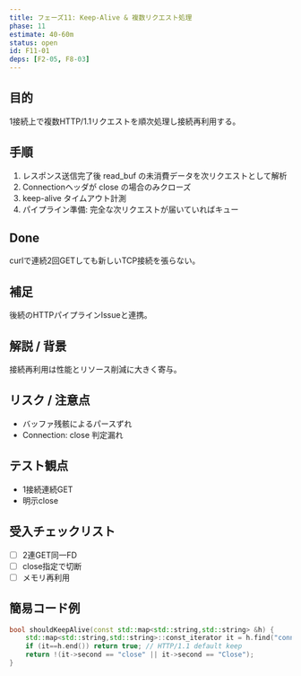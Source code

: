 ```yaml
---
title: フェーズ11: Keep-Alive & 複数リクエスト処理
phase: 11
estimate: 40-60m
status: open
id: F11-01
deps: [F2-05, F8-03]
---
```


## 目的
1接続上で複数HTTP/1.1リクエストを順次処理し接続再利用する。

## 手順
1. レスポンス送信完了後 read_buf の未消費データを次リクエストとして解析
2. Connectionヘッダが close の場合のみクローズ
3. keep-alive タイムアウト計測
4. パイプライン準備: 完全な次リクエストが届いていればキュー

## Done
curlで連続2回GETしても新しいTCP接続を張らない。

## 補足
後続のHTTPパイプラインIssueと連携。

## 解説 / 背景
接続再利用は性能とリソース削減に大きく寄与。

## リスク / 注意点
- バッファ残骸によるパースずれ
- Connection: close 判定漏れ

## テスト観点
- 1接続連続GET
- 明示close

## 受入チェックリスト
- [ ] 2連GET同一FD
- [ ] close指定で切断
- [ ] メモリ再利用

## 簡易コード例
```cpp
bool shouldKeepAlive(const std::map<std::string,std::string> &h) {
	std::map<std::string,std::string>::const_iterator it = h.find("connection");
	if (it==h.end()) return true; // HTTP/1.1 default keep
	return !(it->second == "close" || it->second == "Close");
}
```

